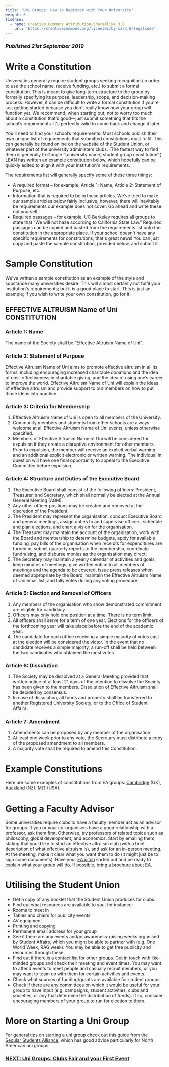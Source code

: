 ```yaml
---
title: 'Uni Groups: How to Register with Your University'
weight: 6
license:
  - name: Creative Commons Attribution-ShareAlike 3.0
    url: 'https://creativecommons.org/licenses/by-sa/3.0/legalcode'
---
```

### _Published 21st September 2019_
# Write a Constitution 
Universities generally require student groups seeking recognition (in order to use the school name, receive funding, etc.) to submit a formal constitution. This is meant to give long-term structure to the group by formally specifying its purpose, leadership, scope, and decision-making process. However, it can be difficult to write a formal constitution if you're just getting started because you don't really know how your group will function yet. We recommend, when starting out, not to worry too much about a constitution that's good—just submit something that fits the school’s requirements. It's perfectly valid to come back and change it later. 

You’ll need to find your school’s requirements. Most schools publish their own unique list of requirements that submitted constitutions must fulfil. This can generally be found online on the website of the Student Union, or whatever part of the university administers clubs. (The fastest way to find them is generally to Google “[university name] student group constitution”.) LEAN has written an example constitution below, which hopefully can be quickly edited to align it with your institution's requirements. 

The requirements list will generally specify some of these three things: 

* A required format – for example, Article 1: Name, Article 2: Statement of Purpose, etc. 
* Information that is required to be in these articles. We've tried to make our sample articles below fairly inclusive; however, there will inevitably be requirements our example does not cover. Go ahead and write these out yourself. 
* Required passages – for example, UC Berkeley requires all groups to state that “We will not haze according to California State Law.” Required passages can be copied and pasted from the requirements list onto the constitution in the appropriate place. 
If your school doesn't have any specific requirements for constitutions, that's great news! You can just copy and paste the sample constitution, provided below, and submit it. 

# Sample Constitution 

We've written a sample constitution as an example of the style and substance many universities desire. This will almost certainly not fulfil your institution's requirements; but it is a good place to start. This is just an example; if you wish to write your own constitution, go for it! 

## EFFECTIVE ALTRUISM Name of Uni CONSTITUTION 
### Article 1: Name 
The name of the Society shall be “Effective Altruism Name of Uni”. 
### Article 2: Statement of Purpose 
Effective Altruism Name of Uni aims to promote effective altruism in all its forms, including encouraging increased charitable donations and the idea of cost-effectiveness in charitable giving, and the idea of using one’s career to improve the world. Effective Altruism Name of Uni will explain the ideas of effective altruism and provide support to our members on how to put those ideas into practice. 
### Article 3: Criteria for Membership 

1. Effective Altruism Name of Uni is open to all members of the University. 
2. Community members and students from other schools are always welcome at all Effective Altruism Name of Uni events, unless otherwise specified. 
3. Members of Effective Altruism Name of Uni will be considered for expulsion if they create a disruptive environment for other members. Prior to expulsion, the member will receive an explicit verbal warning and an additional explicit electronic or written warning. The individual in question will have one final opportunity to appeal to the Executive Committee before expulsion. 

### Article 4: Structure and Duties of the Executive Board 

1. The Executive Board shall consist of the following officers: President, Treasurer, and Secretary, which shall normally be elected at the Annual General Meeting (AGM). 
2. Any other officer positions may be created and removed at the discretion of the President. 
3. The President may represent the organisation, conduct Executive Board and general meetings, assign duties to and supervise officers, schedule and plan elections, and chart a vision for the organisation. 
4. The Treasurer may maintain the account of the organisation, work with the Board and membership to determine budgets, apply for available funding, pay bills of the organisation when receipts for expenditures are turned in, submit quarterly reports to the membership, coordinate fundraising, and disburse monies as the organisation may direct. 
5. The Secretary may maintain a yearly calendar of activities and goals, keep minutes of meetings, give written notice to all members of meetings and the agenda to be covered, issue press releases when deemed appropriate by the Board, maintain the Effective Altruism Name of Uni email list, and tally votes during any voting procedure. 

### Article 5: Election and Removal of Officers 

1. Any members of the organisation who show demonstrated commitment are eligible for candidacy. 
2. Officers may only hold one position at a time. There is no term limit. 
3. All officers shall serve for a term of one year. Elections for the officers of the forthcoming year will take place before the end of the academic year. 
4. The candidate for each office receiving a simple majority of votes cast at the election will be considered the victor. In the event that no candidate receives a simple majority, a run-off shall be held between the two candidates who obtained the most votes. 

### Article 6: Dissolution 

1. The Society may be dissolved at a General Meeting provided that written notice of at least 21 days of the intention to dissolve the Society has been given to the members. Dissolution of Effective Altruism <Name of Uni> shall be decided by consensus. 
2. In case of dissolution, all funds and property shall be transferred to another Registered University Society, or to the Office of Student Affairs. 

### Article 7: Amendment 
1. Amendments can be proposed by any member of the organisation. 
2. At least one week prior to any vote, the Secretary must distribute a copy of the proposed amendment to all members. 
3. A majority vote shall be required to amend this Constitution. 

# Example Constitutions 

Here are some examples of constitutions from EA groups: <a target=”_blank” href=”https://docs.google.com/document/d/1NesOGsQ5YKElnud4mP2CFnydYkGwDMY4BL_ofTBInOo”>Cambridge</a> (UK), <a target=”_blank” href=”https://docs.google.com/document/d/1rUJ9zW-EDLlH5qwBpiELpIP1dymufVKKb4eNIvVQ7yQ”>Auckland</a> (NZ), <a target=”_blank” href=”https://docs.google.com/document/d/1ir4DMn4tmc2N_zJR3x5Ca_yiaveTycmKJqKrJaSo4iQ”>MIT</a> (USA). 

# Getting a Faculty Advisor 
Some universities require clubs to have a faculty member act as an advisor for groups. If you or your co-organisers have a good relationship with a professor, ask them first. Otherwise, try professors of related topics such as philosophy, global development, and economics. Start by emailing them, stating that you’d like to start an effective altruism club (with a brief description of what effective altruism is), and ask for an in-person meeting. At the meeting, make it clear what you want them to do (it might just be to sign some documents). Have your <a target=”_blank” href=”/learn/articles/what-to-say.html”>EA pitch</a> sorted out and be ready to explain what your group will do. If possible, bring a <a target=”_blank” href=”/graphics/editable-graphics/#brochure”>brochure about EA</a>. 

# Utilising the Student Union 
* Get a copy of any booklet that the Student Union produces for clubs. 
* Find out what resources are available to you, for instance: 
* Rooms to meet in 
* Tables and chairs for publicity events 
* AV equipment 
* Printing and copying 
* Permanent email address for your group 
* See if there are any events and/or awareness-raising weeks organised by Student Affairs, which you might be able to partner with (e.g. One World Week, RAG week). You may be able to get free publicity and resources through these. 
* Find out if there is a contact list for other groups. Get in touch with like-minded groups and check their meeting and event times. You may want to attend events to meet people and casually recruit members, or you may want to team up with them for certain activities and events. 
* Check what sources of funding/grants are available for student groups. 
* Check if there are any committees on which it would be useful for your group to have input (e.g. campaigns, student activities, clubs and societies, or any that determine the distribution of funds). If so, consider encouraging members of your group to run for election to them. 

# More on Starting a Uni Group 
For general tips on starting a uni group check out this <a target=”_blank” href=”https://drive.google.com/file/d/0B2aM8a_Ho4-UeHRRcWVHeFVGVHM”>guide from the Secular Students Alliance</a>, which has good advice particularly for North American uni groups. 
### [NEXT: Uni Groups: Clubs Fair and your First Event](/start/first-event-uni) 

